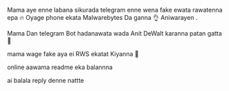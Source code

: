 Mama aye enne labana sikurada telegram enne wena fake ewata rawatenna epa 🔥
Oyage phone ekata Malwarebytes Da ganna 👌
Aniwarayen .

Mama Dan telegram Bot hadanawata wada Anit DeWalt karanna patan gatta 🤩

mama wage fake aya ei RWS ekatat Kiyanna 🤗

online aawama readme eka balannna

ai balala reply denne nattte
